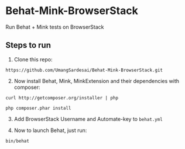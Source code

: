# Behat-Mink-BrowserStack
Run Behat + Mink tests on BrowserStack

## Steps to run 

1. Clone this repo:

  `https://github.com/UmangSardesai/Behat-Mink-BrowserStack.git`


2. Now install Behat, Mink, MinkExtension and their dependencies with composer:

  `curl http://getcomposer.org/installer | php`

  `php composer.phar install`

3. Add BrowserStack Username and Automate-key to `behat.yml`


4. Now to launch Behat, just run:

  `bin/behat`
